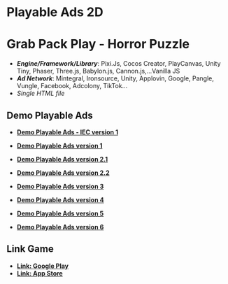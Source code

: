 # Playable Ads 2D

# Grab Pack Play - Horror Puzzle

- **_Engine/Framework/Library_**: Pixi.Js, Cocos Creator, PlayCanvas, Unity Tiny, Phaser, Three.js, Babylon.js, Cannon.js,...Vanilla JS
- **_Ad Network_**: Mintegral, Ironsource, Unity, Applovin, Google, Pangle, Vungle, Facebook, Adcolony, TikTok...
- _Single HTML file_

## Demo Playable Ads

- [**Demo Playable Ads - IEC version 1**](https://kidcry0x.github.io/Playable-Ads_Grab-Pack-Playtime/GrabPackPlayTime_IEC_V1-new_Minh_21042022/)

- [**Demo Playable Ads version 1**](https://kidcry0x.github.io/Playable-Ads_Grab-Pack-Playtime/GrabPackPlayTime_V1_Minh_07042022/)
- [**Demo Playable Ads version 2.1**](https://kidcry0x.github.io/Playable-Ads_Grab-Pack-Playtime/GrabPackPlayTime_V2.1-new_Minh_12042022/)
- [**Demo Playable Ads version 2.2**](https://kidcry0x.github.io/Playable-Ads_Grab-Pack-Playtime/GrabPackPlayTime_V2.2-new_Minh_12042022/)
- [**Demo Playable Ads version 3**](https://kidcry0x.github.io/Playable-Ads_Grab-Pack-Playtime/GrabPackPlayTime_V3-new_Minh_14042022/)
- [**Demo Playable Ads version 4**](https://kidcry0x.github.io/Playable-Ads_Grab-Pack-Playtime/GrabPackPlayTime_V4-new_Minh_22042022/)
- [**Demo Playable Ads version 5**](https://kidcry0x.github.io/Playable-Ads_Grab-Pack-Playtime/GrabPackPlayTime_V5-new_Minh_10052022/)
- [**Demo Playable Ads version 6**](https://kidcry0x.github.io/Playable-Ads_Grab-Pack-Playtime/GrabPackPlayTime_V6-new_Minh_12052022/)

## Link Game

- [**Link: Google Play**](https://play.google.com/store/apps/details?id=game.genix.grab.pack.playtime)
- [**Link: App Store**](https://apps.apple.com/us/app/grab-pack-play-horror-puzzle/id1602208204)
